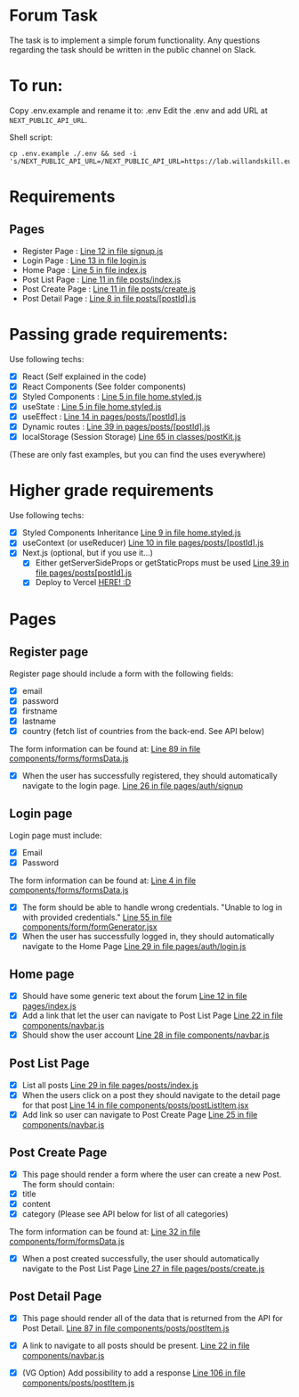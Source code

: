 # Forum Task
The task is to implement a simple forum functionality. Any questions regarding the task should be written in the public channel on Slack.

# To run:
Copy .env.example and rename it to: .env
Edit the .env and add URL at `NEXT_PUBLIC_API_URL`.

Shell script:
```shell script
cp .env.example ./.env && sed -i 's/NEXT_PUBLIC_API_URL=/NEXT_PUBLIC_API_URL=https://lab.willandskill.eu/'
```

# Requirements

## Pages

- Register Page : [Line 12 in file signup.js](https://github.com/xavizus/Webb19-forum/blob/c06f4d207b54adc443b511b2f0412ba3d6e0bb12/pages/auth/signup.js#L12)
- Login Page : [Line 13 in file login.js](https://github.com/xavizus/Webb19-forum/blob/c06f4d207b54adc443b511b2f0412ba3d6e0bb12/pages/auth/login.js#L13)
- Home Page : [Line 5 in file index.js](https://github.com/xavizus/Webb19-forum/blob/c06f4d207b54adc443b511b2f0412ba3d6e0bb12/pages/index.js#L5)
- Post List Page : [Line 11 in file posts/index.js](https://github.com/xavizus/Webb19-forum/blob/c06f4d207b54adc443b511b2f0412ba3d6e0bb12/pages/posts/index.js#L11)
- Post Create Page : [Line 11 in file posts/create.js](https://github.com/xavizus/Webb19-forum/blob/c06f4d207b54adc443b511b2f0412ba3d6e0bb12/pages/posts/create.js#L11)
- Post Detail Page : [Line 8 in file posts/[postId].js](https://github.com/xavizus/Webb19-forum/blob/c06f4d207b54adc443b511b2f0412ba3d6e0bb12/pages/posts/%5BpostId%5D.js#L8)

# Passing grade requirements:
Use following techs:
- [x] React (Self explained in the code)
- [x] React Components (See folder components)
- [x] Styled Components : [Line 5 in file home.styled.js](https://github.com/xavizus/Webb19-forum/blob/c06f4d207b54adc443b511b2f0412ba3d6e0bb12/styles/home.styled.js#L5)
- [x] useState : [Line 5 in file home.styled.js](https://github.com/xavizus/Webb19-forum/blob/c06f4d207b54adc443b511b2f0412ba3d6e0bb12/styles/home.styled.js#L9)
- [x] useEffect : [Line 14 in pages/posts/[postId].js](https://github.com/xavizus/Webb19-forum/blob/c06f4d207b54adc443b511b2f0412ba3d6e0bb12/pages/posts/%5BpostId%5D.js#L14)
- [x] Dynamic routes : [Line 39 in pages/posts/[postId].js](https://github.com/xavizus/Webb19-forum/blob/c06f4d207b54adc443b511b2f0412ba3d6e0bb12/pages/posts/%5BpostId%5D.js#L39)
- [x] localStorage (Session Storage) [Line 65 in classes/postKit.js](https://github.com/xavizus/Webb19-forum/blob/c06f4d207b54adc443b511b2f0412ba3d6e0bb12/classes/postKit.js#L65)

(These are only fast examples, but you can find the uses everywhere)

# Higher grade requirements
Use following techs:
- [x] Styled Components Inheritance [Line 9 in file home.styled.js](https://github.com/xavizus/Webb19-forum/blob/c06f4d207b54adc443b511b2f0412ba3d6e0bb12/styles/home.styled.js#L9)
- [x] useContext (or useReducer) [Line 10 in file pages/posts/[postId].js](https://github.com/xavizus/Webb19-forum/blob/c06f4d207b54adc443b511b2f0412ba3d6e0bb12/pages/posts/%5BpostId%5D.js#L10)
- [x] Next.js (optional, but if you use it...)
    - [x] Either getServerSideProps or getStaticProps must be used [Line 39 in file pages/posts[postId].js](https://github.com/xavizus/Webb19-forum/blob/c06f4d207b54adc443b511b2f0412ba3d6e0bb12/pages/posts/%5BpostId%5D.js#L39)
    - [x] Deploy to Vercel [HERE! :D](https://webb19-forum.vercel.app/)
    
# Pages
## Register page
Register page should include a form with the following fields:
- [x] email
- [x] password
- [x] firstname
- [x] lastname
- [x] country (fetch list of countries from the back-end. See API below)

The form information can be found at: [Line 89 in file components/forms/formsData.js](https://github.com/xavizus/Webb19-forum/blob/c06f4d207b54adc443b511b2f0412ba3d6e0bb12/components/form/formsData.js#L89)

- [x] When the user has successfully registered, they should automatically navigate
to the login page. [Line 26 in file pages/auth/signup](https://github.com/xavizus/Webb19-forum/blob/c06f4d207b54adc443b511b2f0412ba3d6e0bb12/pages/auth/signup.js#L26)

## Login page
Login page must include:
- [x] Email
- [x] Password

The form information can be found at: [Line 4 in file components/forms/formsData.js](https://github.com/xavizus/Webb19-forum/blob/c06f4d207b54adc443b511b2f0412ba3d6e0bb12/components/form/formsData.js#L4)

- [x] The form should be able to handle wrong credentials. "Unable to log in with provided credentials." [Line 55 in file components/form/formGenerator.jsx](https://github.com/xavizus/Webb19-forum/blob/c06f4d207b54adc443b511b2f0412ba3d6e0bb12/components/form/formGenerator.jsx#L55)
- [x] When the user has successfully logged in, they should automatically navigate to the Home Page [Line 29 in file pages/auth/login.js](https://github.com/xavizus/Webb19-forum/blob/c06f4d207b54adc443b511b2f0412ba3d6e0bb12/pages/auth/login.js#L29)

## Home page
- [x] Should have some generic text about the forum [Line 12 in file pages/index.js](https://github.com/xavizus/Webb19-forum/blob/c06f4d207b54adc443b511b2f0412ba3d6e0bb12/pages/index.js#L12)
- [x] Add a link that let the user can navigate to Post List Page [Line 22 in file components/navbar.js](https://github.com/xavizus/Webb19-forum/blob/c06f4d207b54adc443b511b2f0412ba3d6e0bb12/components/navbar.js#L22)
- [x] Should show the user account [Line 28 in file components/navbar.js](https://github.com/xavizus/Webb19-forum/blob/c06f4d207b54adc443b511b2f0412ba3d6e0bb12/components/navbar.js#L28)

## Post List Page
- [x] List all posts [Line 29 in file pages/posts/index.js](https://github.com/xavizus/Webb19-forum/blob/c06f4d207b54adc443b511b2f0412ba3d6e0bb12/pages/posts/index.js#L29)
- [x] When the users click on a post they should navigate to the detail page for that post [Line 14 in file components/posts/postListItem.jsx](https://github.com/xavizus/Webb19-forum/blob/c06f4d207b54adc443b511b2f0412ba3d6e0bb12/components/posts/postListItem.jsx#L14)
- [x] Add link so user can navigate to Post Create Page [Line 25 in file components/navbar.js](https://github.com/xavizus/Webb19-forum/blob/c06f4d207b54adc443b511b2f0412ba3d6e0bb12/components/navbar.js#L25)

## Post Create Page
- [x] This page should render a form where the user can create a new Post.
The form should contain:
- [x] title
- [x] content
- [x] category (Please see API below for list of all categories)

The form information can be found at: [Line 32 in file components/form/formsData.js](https://github.com/xavizus/Webb19-forum/blob/c06f4d207b54adc443b511b2f0412ba3d6e0bb12/components/form/formsData.js#L32)

- [x] When a post created successfully, the user should automatically navigate to the Post List Page [Line 27 in file pages/posts/create.js](https://github.com/xavizus/Webb19-forum/blob/c06f4d207b54adc443b511b2f0412ba3d6e0bb12/pages/posts/create.js#L27)
      
## Post Detail Page
- [x] This page should render all of the data that is returned from the API for Post Detail. [Line 87 in file components/posts/postItem.js](https://github.com/xavizus/Webb19-forum/blob/c06f4d207b54adc443b511b2f0412ba3d6e0bb12/components/posts/postItem.js#L87)
- [x] A link to navigate to all posts should be present. [Line 22 in file components/navbar.js](https://github.com/xavizus/Webb19-forum/blob/c06f4d207b54adc443b511b2f0412ba3d6e0bb12/components/navbar.js#L22)
- [x] (VG Option) Add possibility to add a response [Line 106 in file components/posts/postItem.js](https://github.com/xavizus/Webb19-forum/blob/c06f4d207b54adc443b511b2f0412ba3d6e0bb12/components/posts/postItem.js#L106)

